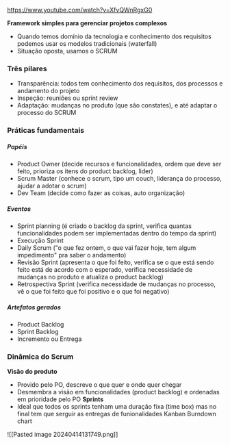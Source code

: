 https://www.youtube.com/watch?v=XfvQWnRgxG0

**Framework simples para gerenciar projetos complexos**
- Quando temos domínio da tecnologia e conhecimento dos requisitos podemos usar os modelos tradicionais (waterfall)
- Situação oposta, usamos o SCRUM
### Três pilares
- Transparência: todos tem conhecimento dos requisitos, dos processos e andamento do projeto
- Inspeção: reuniões ou sprint review
- Adaptação: mudanças no produto (que são constates), e até adaptar o processo do SCRUM
### Práticas fundamentais
##### Papéis
- Product Owner (decide recursos e funcionalidades, ordem que deve ser feito, prioriza os itens do product backlog, lider)
- Scrum Master (conhece o scrum, tipo um couch, liderança do processo, ajudar a adotar o scrum)
- Dev Team (decide como fazer as coisas, auto organização)
##### Eventos
- Sprint planning (é criado o backlog da sprint, verifica quantas funcionalidades podem ser implementadas dentro do tempo da sprint)
- Execução Sprint
- Daily Scrum ("o que fez ontem, o que vai fazer hoje, tem algum impedimento" pra saber o andamento)
- Revisão Sprint (apresenta o que foi feito, verifica se o que está sendo feito está de acordo com o esperado, verifica necessidade de mudanças no produto e atualiza o product backlog)
- Retrospectiva Sprint (verifica necessidade de mudanças no processo, vê o que foi feito que foi positivo e o que foi negativo)
##### Artefatos gerados
- Product Backlog
- Sprint Backlog
- Incremento ou Entrega
### Dinâmica do Scrum
**Visão do produto**
- Provido pelo PO, descreve o que quer e onde quer chegar
- Desmembra a visão em funcionalidades (product backlog) e ordenadas em prioridade pelo PO
**Sprints**
- Ideal que todos os sprints tenham uma duração fixa (time box) mas no final tem que serguir as entregas de funionalidades
Kanban
Burndown chart

![[Pasted image 20240414131749.png]]